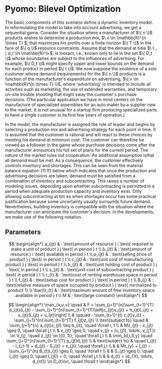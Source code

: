 # Pyomo: Bilevel Optimization

The basic components of this scenario define a dynamic inventory model. In reformulating the model to take into account advertising, we get a sequential game. Consider the situation where a manufacturer of $\( n \)$ products wishes to determine a production mix, $\ x \in \mathbb{R}^{n \times T} \$, that maximizes his profits over a finite horizon $\( T \)$ in the face of $\( q \)$ resource constraints. Assume that the demand at time $\ t \, \ d_t \in \mathbb{R}^n \$, is inexact; i.e., known only to lie in the set $\( D_t \)$ whose boundaries are subject to the influences of advertising. For example, $\( D_t \)$ might specify upper and lower bounds on the demand for each product in period $\( t \)$. We now suppose the existence of a sole customer whose demand (requirements) for the $\( n \)$ products is a function of the manufacturer's expenditure on advertising, $\( v \in \mathbb{R}^{n \times T} \)$, where 'advertising' is intended to include all activities such as marketing, the use of extended warranties, and temporary on-site trouble shooting that might sway the customer's purchase decisions. (The particular application we have in mind centers on the manufacture of specialized assemblies for an auto maker by a supplier new to the market. It is not unusual for a startup firm producing specialized parts to have a single customer in its first few years of operation.)

In the model, the manufacturer is assigned the role of Ieader and begins by selecting a production mix and advertising strategy for each point in time. It is assumed that the customer is rational and will react to these choices by meeting his demand at minimum cost. The customer can therefore be viewed as a follower in the game whose purchase decisions come after the manufacturer announces his full set of plans for the current period. The nature of the market rules out cooperation. An additional assumption isthat all demand must be met. As a consequence, the customer effectively controls inventory and shortages. This can be seen from the material balance equation (11.1f) below which indicates that once the production and advertising decisions are taken, demand must be satisfied from a combination of inventory and subcontracting. This raises a number of modeling issues, depending upon whether subcontracting is permitted in a period when adequate production capacity and inventory exist. Only allowing subcontracting at tim es when shortages occur has some practical justification because some uncertainty usually surrounds future demand. Nevertheless, building inventory is compatible with the situation where the manufacturer can anticipate the customer's decision. In the developments, we make use of the following notation.

## Parameters

$$
\begin{align*}
a_{ijt} & : \text{amount of resource } i \text{ required to make a unit of product } j \text{ in period } t \\
b_{it} & : \text{amount of resource } i \text{ available in period } t \\
p_{jt} & : \text{selling price of product } j \text{ in period } t \\
c_{jt} & : \text{unit cost of manufacturing product } j \text{ in period } t \\
h_{jt} & : \text{unit holding cost of product } j \text{ in period } t \\
s_{jt} & : \text{unit cost of subcontracting product } j \text{ in period } t \\
r_{t} & : \text{cost of renting warehouse space in period } t \\
f_{jt} & : \text{setup cost for product } j \text{ in period } t \\
B_{j} & : \text{relative measure of space occupied by product } j \text{ normalized to product 1} \\
\bar{I}_{t} & : \text{maximum amount of free inventory space available in period } t \\
M & : \text{large constant}
\end{align*}
$$


$$
\begin{align*}
\max_{x,u,v} \quad & F = \sum_{j=1}^{n}\sum_{t=1}^{T} p_{jt}d_{jt} - \sum_{j=1}^{n}\sum_{t=1}^{T}\left[c_{jt}x_{jt} + h_{jt}l_{jt} + s_{jt}S_{jt} + v_{jt}\right] \\
& \qquad - \sum_{t=1}^{t} r_{t}y_{t} - \sum_{j=1}^{n}\sum_{t=1}^{T} f_{jt}z_{jt} \\
\text{subject to} \quad & \sum_{j=1}^{n} a_{ijt}x_{jt} \leq b_{it}, \quad \forall i, t \\
& Mz_{jt} - x_{jt} \geq 0, \quad \forall j,t \\
& x_{jt} \geq 0, \quad v_{j} = (v_{j1}, \ldots, v_{jT}) \in V_{j}, \quad z_{jt} \in \{0, 1\}, \quad \forall j,t \\
& \min_{d,I,S,y} \quad \sum_{j=1}^{n}\sum_{t=1}^{T} p_{jt}d_{jt} \\
& \text{subject to} & \quad I_{jt} - I_{j,t-1} + d_{jt} - S_{jt} = x_{jt}, \quad \forall j,t \\
& & Mt_{y} + I_{t} - \sum_{j=1}^{n} B_{t}l_{jt} \geq 0, \quad \forall t \\
& & S_{jt} \geq 0, \quad I_{jt} \geq 0, \quad I_{j0} = 0, \quad \forall j,t \\
& & d_{t} = (d_{1t}, \ldots, d_{nt}) \in D_{t}(v), \quad \forall t
\end{align*}
$$

